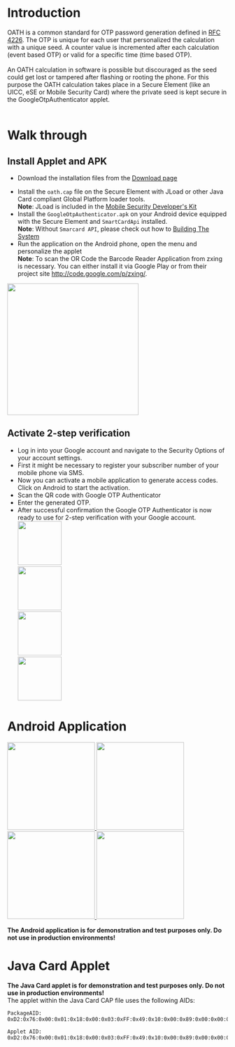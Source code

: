 # Introduction #

OATH is a common standard for OTP password generation defined in [RFC 4226](http://www.ietf.org/rfc/rfc4226.txt). The OTP is unique for each user that personalized the calculation with a unique seed. A counter value is incremented after each calculation (event based OTP) or valid for a specific time (time based OTP).<br><br>
An OATH calculation in software is possible but discouraged as the seed could get lost or tampered after flashing or rooting the phone. For this purpose the OATH calculation takes place in a Secure Element (like an UICC, eSE or Mobile Security Card) where the private seed is kept secure in the GoogleOtpAuthenticator applet.<br>
<br>
<h1>Walk through</h1>
<h2>Install Applet and APK</h2>


<ul><li>Download the installation files from the <a href='http://seek-for-android.googlecode.com/files/GoogleOTPAuthenticator.tar.gz'>Download page</a>
</li></ul><ul><li>Install the <code>oath.cap</code> file on the Secure Element with JLoad or other Java Card compliant Global Platform loader tools.<br />
<b>Note</b>: JLoad is included in the <a href='https://www.cardsolutions-shop.com/shop/gi-de/'>Mobile Security Developer's Kit</a>
</li><li>Install the <code>GoogleOtpAuthenticator.apk</code> on your Android device equipped with the Secure Element and <code>SmartCardApi</code> installed.<br />
<b>Note</b>: Without <code>Smarcard API</code>, please check out how to   <a href='http://code.google.com/p/seek-for-android/wiki/BuildingTheSystem'>Building The System</a>
</li><li>Run the application on the Android phone, open the menu and personalize the applet<br>
<b>Note</b>: To scan the OR Code the Barcode Reader Application from zxing is necessary. You can either install it via Google Play or from their project site <a href='http://code.google.com/p/zxing/'>http://code.google.com/p/zxing/</a>.</li></ul>


<a href='http://code.google.com/p/seek-for-android/wiki/GoogleOtpAuthenticator_1_png'>
<img src='http://seek-for-android.googlecode.com/svn/wiki/img/GoogleOtpAuthenticator-1.png' height='300' />
</a>


<h2>Activate 2-step verification</h2>

<ul><li>Log in into your Google account and navigate to the Security Options of your account settings.<br />
</li><li>First it might be necessary to register your subscriber number of your mobile phone via SMS.<br />
</li><li>Now you can activate a mobile application to generate access codes. Click on Android to start the activation.<br />
</li><li>Scan the QR code with Google OTP Authenticator<br />
</li><li>Enter the generated OTP.<br />
</li><li>After successful confirmation the Google OTP Authenticator is now ready to use for 2-step verification with your Google account.<br />

<a href='http://code.google.com/p/seek-for-android/wiki/GoogleTwoStepConfirmation_0_png'>
<img src='http://seek-for-android.googlecode.com/svn/wiki/img/GoogleTwoStepConfirmation-0.png' height='100' />
</a>
<br />
<a href='http://code.google.com/p/seek-for-android/wiki/GoogleTwoStepConfirmation_1_png'>
<img src='http://seek-for-android.googlecode.com/svn/wiki/img/GoogleTwoStepConfirmation-1.png' height='100' />
</a>
<br />
<a href='http://code.google.com/p/seek-for-android/wiki/GoogleTwoStepConfirmation_2_png'>
<img src='http://seek-for-android.googlecode.com/svn/wiki/img/GoogleTwoStepConfirmation-2.png' height='100' />
</a>
<br />
<a href='http://code.google.com/p/seek-for-android/wiki/GoogleTwoStepConfirmation_3_png'>
<img src='http://seek-for-android.googlecode.com/svn/wiki/img/GoogleTwoStepConfirmation-3.png' height='100' />
</a>
</li></ul>


<h1>Android Application</h1>

<a href='http://code.google.com/p/seek-for-android/wiki/GoogleOtpAuthenticator_1_png'>
<img src='http://seek-for-android.googlecode.com/svn/wiki/img/GoogleOtpAuthenticator-1.png' height='200' />
</a>
<a href='http://code.google.com/p/seek-for-android/wiki/GoogleOtpAuthenticator_2_png'>
<img src='http://seek-for-android.googlecode.com/svn/wiki/img/GoogleOtpAuthenticator-2.png' height='200' />
</a>
<a href='http://code.google.com/p/seek-for-android/wiki/GoogleOtpAuthenticator_3_png'>
<img src='http://seek-for-android.googlecode.com/svn/wiki/img/GoogleOtpAuthenticator-3.png' height='200' />
</a>
<a href='http://code.google.com/p/seek-for-android/wiki/GoogleOtpAuthenticator_4_png'>
<img src='http://seek-for-android.googlecode.com/svn/wiki/img/GoogleOtpAuthenticator-4.png' height='200' />
</a>

<b>The Android application is for demonstration and test purposes only. Do not use in production environments!</b>

<h1>Java Card Applet</h1>
<b>The Java Card applet is for demonstration and test purposes only. Do not use in production environments!</b><br />
The applet within the Java Card CAP file uses the following AIDs:<br>
<pre><code>PackageAID: 0xD2:0x76:0x00:0x01:0x18:0x00:0x03:0xFF:0x49:0x10:0x00:0x89:0x00:0x00:0x02:0x00<br>
Applet AID: 0xD2:0x76:0x00:0x01:0x18:0x00:0x03:0xFF:0x49:0x10:0x00:0x89:0x00:0x00:0x02:0x01<br>
</code></pre>
